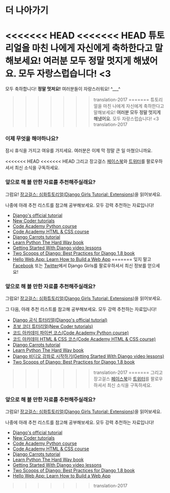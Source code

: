 # 더 나아가기

<<<<<<< HEAD
<<<<<<< HEAD
튜토리얼을 마친 나에게 자신에게 축하한다고 말해보세요! __여러분 모두 정말 멋지게 해냈어요__. 모두 자랑스럽습니다! <3
=======
모두 축하합니다! **정말 멋져요!** 여러분들이 자랑스러워요! ^___^
>>>>>>> translation-2017
=======
튜토리얼을 마친 나에게 자신에게 축하한다고 말해보세요! __여러분 모두 정말 멋지게 해냈어요__. 모두 자랑스럽습니다! <3
>>>>>>> translation-2017

### 이제 무엇을 해야하나요?

잠시 휴식을 가지고 여유를 가지세요. 여러분은 이제 막 정말 큰 일 마쳤으니까요.

<<<<<<< HEAD
<<<<<<< HEAD
그리고 장고걸스 [페이스북](http://facebook.com/djangogirls)와 [트위터](https://twitter.com/djangogirls)를 팔로우하셔서 최신 소식을 구독하세요.

### 앞으로 해 볼 만한 자료를 추천해주실래요?

그럼요! [장고걸스: 심화튜토리얼(Django Girls Tutorial: Extensions)](http://djangogirls.gitbooks.io/django-girls-tutorial-extensions/)을 읽어보세요.

나중에 아래 추천 리스트를 참고해 공부해보세요. 모두 강력 추천하는 자료입니다!
- [Django's official tutorial](https://docs.djangoproject.com/en/1.10/intro/tutorial01/)
- [New Coder tutorials](http://newcoder.io/tutorials/)
- [Code Academy Python course](https://www.codecademy.com/en/tracks/python)
- [Code Academy HTML & CSS course](https://www.codecademy.com/tracks/web)
- [Django Carrots tutorial](https://github.com/ggcarrots/django-carrots)
- [Learn Python The Hard Way book](http://learnpythonthehardway.org/book/)
- [Getting Started With Django video lessons](http://gettingstartedwithdjango.com/)
- [Two Scoops of Django: Best Practices for Django 1.8 book](https://twoscoopspress.com/products/two-scoops-of-django-1-8)
- [Hello Web App: Learn How to Build a Web App](https://hellowebapp.com/)
=======
잊지 말고 [Facebook][1] 또는 [Twitter][2]에서 Django Girls를 팔로우하셔서 최신 정보를 얻으세요!

 [1]: http://facebook.com/djangogirls
 [2]: http://twitter.com/djangogirls

### 앞으로 해 볼 만한 자료를 추천해주실래요?

그럼요! [장고걸스: 심화튜토리얼(Django Girls Tutorial: Extensions)][3]을 읽어보세요.

 [3]: http://djangogirls.gitbooks.io/django-girls-tutorial-extensions/

그 다음, 아래 추천 리스트를 참고해 공부해보세요. 모두 강력 추천하는 자료입니다!

 - [Django 공식 튜터리얼(Django's official tutorial)][4]
 - [초보 코더 튜터리얼(New Coder tutorials)][5]
 - [코드 아카데미 파이썬 코스(Code Academy Python course)][6]
 - [코드 아카데미 HTML & CSS 코스(Code Academy HTML & CSS course)][7]
 - [Django Carrots tutorial][8]
 - [Learn Python The Hard Way book][9]
 - [Django 비디오 강좌로 시작하기(Getting Started With Django video lessons)][10]
 - [Two Scoops of Django: Best Practices for Django 1.8 book][11]

 [4]: https://docs.djangoproject.com/en/1.11/intro/tutorial01/
 [5]: http://newcoder.io/tutorials/
 [6]: http://www.codecademy.com/en/tracks/python
 [7]: http://www.codecademy.com/tracks/web
 [8]: http://django.carrots.pl/en/
 [9]: http://learnpythonthehardway.org/book/
 [10]: http://gettingstartedwithdjango.com/
 [11]: http://twoscoopspress.com/products/two-scoops-of-django-1-8
>>>>>>> translation-2017
=======
그리고 장고걸스 [페이스북](http://facebook.com/djangogirls)와 [트위터](https://twitter.com/djangogirls)를 팔로우하셔서 최신 소식을 구독하세요.

### 앞으로 해 볼 만한 자료를 추천해주실래요?

그럼요! [장고걸스: 심화튜토리얼(Django Girls Tutorial: Extensions)](http://djangogirls.gitbooks.io/django-girls-tutorial-extensions/)을 읽어보세요.

나중에 아래 추천 리스트를 참고해 공부해보세요. 모두 강력 추천하는 자료입니다!
- [Django's official tutorial](https://docs.djangoproject.com/en/1.10/intro/tutorial01/)
- [New Coder tutorials](http://newcoder.io/tutorials/)
- [Code Academy Python course](https://www.codecademy.com/en/tracks/python)
- [Code Academy HTML & CSS course](https://www.codecademy.com/tracks/web)
- [Django Carrots tutorial](https://github.com/ggcarrots/django-carrots)
- [Learn Python The Hard Way book](http://learnpythonthehardway.org/book/)
- [Getting Started With Django video lessons](http://gettingstartedwithdjango.com/)
- [Two Scoops of Django: Best Practices for Django 1.8 book](https://twoscoopspress.com/products/two-scoops-of-django-1-8)
- [Hello Web App: Learn How to Build a Web App](https://hellowebapp.com/)
>>>>>>> translation-2017
